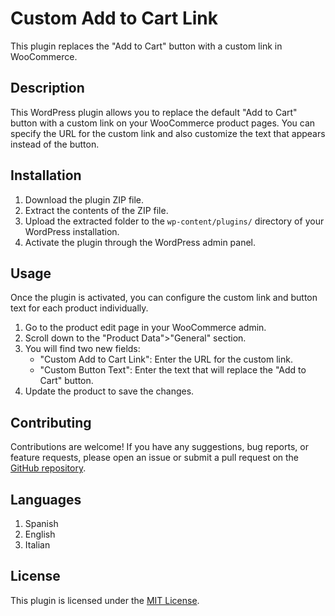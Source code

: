 # Custom Add to Cart Link

This plugin replaces the "Add to Cart" button with a custom link in WooCommerce.

## Description

This WordPress plugin allows you to replace the default "Add to Cart" button with a custom link on your WooCommerce product pages. You can specify the URL for the custom link and also customize the text that appears instead of the button.

## Installation

1. Download the plugin ZIP file.
2. Extract the contents of the ZIP file.
3. Upload the extracted folder to the `wp-content/plugins/` directory of your WordPress installation.
4. Activate the plugin through the WordPress admin panel.

## Usage

Once the plugin is activated, you can configure the custom link and button text for each product individually.

1. Go to the product edit page in your WooCommerce admin.
2. Scroll down to the "Product Data">"General" section.
3. You will find two new fields:
   - "Custom Add to Cart Link": Enter the URL for the custom link.
   - "Custom Button Text": Enter the text that will replace the "Add to Cart" button.
4. Update the product to save the changes.

## Contributing

Contributions are welcome! If you have any suggestions, bug reports, or feature requests, please open an issue or submit a pull request on the [GitHub repository](https://github.com/abranambrons/custom-add-to-cart-link).

## Languages
1. Spanish
2. English
3. Italian

## License

This plugin is licensed under the [MIT License](LICENSE).